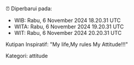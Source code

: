 ⏰ Diperbarui pada:
- WIB: Rabu, 6 November 2024 18.20.31 UTC
- WITA: Rabu, 6 November 2024 19.20.31 UTC
- WIT: Rabu, 6 November 2024 20.20.31 UTC

Kutipan Inspiratif:
"My life,My rules My Attitude!!!"


Kategori: attitude

